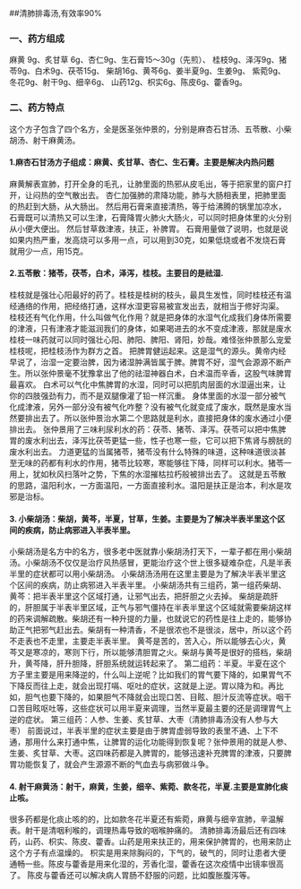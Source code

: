 ##清肺排毒汤,有效率90%
### 一、药方组成
麻黄 9g、炙甘草 6g、杏仁9g、生石膏15～30g（先煎）、
桂枝9g、泽泻9g、猪苓9g、白术9g、茯苓15g、
柴胡16g、黄芩6g、姜半夏9g、生姜9g、
紫菀9g、冬花9g、射干9g、细辛6g、
山药12g、枳实6g、陈皮6g、藿香9g。

### 二、药方特点
这个方子包含了四个名方，全是医圣张仲景的，分别是麻杏石甘汤、五苓散、小柴胡汤、射干麻黄汤。

#### 1.麻杏石甘汤方子组成：麻黄、炙甘草、杏仁、生石膏。主要是解决内热问题
麻黄解表宣肺，打开全身的毛孔，让肺里面的热邪从皮毛出，等于把家里的窗户打开，让闷热的空气散出去。
杏仁加强肺的肃降功能，肺与大肠相表里，把肺里面的热赶到大肠，从大肠出。
然后用石膏来直接清热，等于给沸腾的锅里加凉水，石膏既可以清热又可以生津，石膏降胃火肺火大肠火，可以同时把身体里的火分别从小便大便出。
然后甘草救津液，扶正，补脾胃。
石膏用量做了说明，也就是说如果内热严重，发高烧可以多用一点，可以用到30克，如果低烧或者不发烧石膏就用少一点，用15克。

#### 2.五苓散：猪苓，茯苓，白术，泽泻，桂枝。主要目的是祛湿.
桂枝就是强壮心阳最好的药了。桂枝是桂树的枝头，最具生发性，同时桂枝还有温经通络的作用，把经络打通，这样水湿更容易被宣发出去，就相当于修好沟渠。
桂枝还有气化作用，什么叫做气化作用？就是把身体的水湿气化成我们身体所需要的津液，只有津液才能滋润我们的身体，如果喝进去的水不变成津液，那就是废水
桂枝一味药就可以同时强壮心阳、肺阳、脾阳、肾阳，妙哉。难怪张仲景那么宠爱桂枝呢，把桂枝汤作为群方之首。
把脾胃健运起来。这是湿气的源头。黄帝内经早说了，治湿一定要治脾，因为诸湿肿满皆属于脾。脾胃不好，湿气会源源不断产生。所以张仲景毫不犹豫拿出了他的祛湿神器白术，白术温而辛香，这股气味脾胃最喜欢。
白术可以气化中焦脾胃的水湿，同时可以把肌肉层面的水湿逼出来，让你的四肢强劲有力，而不是双腿像灌了铅一样沉重。
身体里面的水湿一部分被气化成津液，另外一部分没有被气化咋整？没有被气化就变成了废水，既然是废水当然要排出去了。所以张仲景治水第二个思路就是利水，直接把身体的废水通过小便排出去。
张仲景用了三味利尿利水的药：茯苓、猪苓、泽泻。茯苓可以把中焦脾胃的废水利出去，泽泻比茯苓更猛一些，性子也寒一些，它可以把下焦肾与膀胱的废水利出去。
力道更猛的当属猪苓，猪苓没有什么特殊的味道，这种味道很淡甚至无味的药都有利水的作用，猪苓比较寒，寒能够往下降，同样可以利水。猪苓一用上，犹如秋风扫落叶之势，下焦的水湿摧枯拉朽般被排出去了。
这就是五苓散的思路，温阳利水，一方面温阳，一方面直接利水。温阳是扶正是治本，利水是攻邪是治标。

#### 3. 小柴胡汤：柴胡，黄芩，半夏，甘草，生姜。主要是为了解决半表半里这个区间的疾病，防止病邪进入半表半里。
小柴胡汤是名方中的名方，很多老中医就靠小柴胡汤打天下，一辈子都在用小柴胡汤。小柴胡汤不仅仅是治疗风热感冒，更能治疗这个世上很多疑难杂症，凡是半表半里的症状都可以用小柴胡汤。
小柴胡汤汤用在这里主要是为了解决半表半里这个区间的疾病，防止病邪进入半表半里。
小柴胡汤共有三组药，第一组药柴胡、黄芩：把半表半里这个区域打通，让邪气出去，把肝胆之火去掉。
柴胡是疏肝的，肝胆属于半表半里区域，正气与邪气僵持在半表半里这个区域就需要柴胡这样的药来调解疏散。柴胡还有一种升提的力量，也就说它的药性是往上走的，能够协助正气把邪气赶出去。柴胡有一种清香，不是很浓也不是很淡，居中，所以这个药不走表也不走里，主要走半表半里。
黄芩是苦的，苦入心，所以能够去心火，黄芩又是寒凉的，寒则下行，所以能够清胆胃之火。柴胡与黄芩是很好的搭档，柴胡升，黄芩降，肝升胆降，肝胆系统就运转起来了。
第二组药：半夏。半夏在这个方子里主要是用来降逆的，什么叫上逆呢？比如我们的胃气要下降的，如果胃气不下降反而往上走，就会出现打嗝、呕吐的症状，这就是上逆。胃以降为和。再比如，胆气也要下降的，如果胆气不降就会出现口苦、目眩、胆汁反流等症状。咽干口苦目眩呕吐等，这些症状可以用半夏来调理，当然半夏最主要的还是调理胃气上逆的症状。
第三组药：人参、生姜、炙甘草、大枣（清肺排毒汤没有人参与大枣）
前面说过，半表半里的症状主要是由于脾胃虚弱导致的表里不通、上下不通，那用什么来打通中焦，让脾胃的运化功能得到恢复呢？张仲景用的就是人参、生姜、炙甘草、大枣。这四味药都是入脾胃的，能够迅速补充脾胃的津液，只要脾胃功能恢复了，就会产生源源不断的气血去与病邪做斗争。

#### 4. 射干麻黄汤：射干，麻黄，生姜，细辛、紫菀、款冬花，半夏.主要是宣肺化痰止咳。
很多药都是化痰止咳的的，比如款冬花半夏还有紫菀，麻黄与细辛宣肺，辛温解表。射干是清咽利喉的，调理热毒导致的咽喉肿痛的。
清肺排毒汤最后还有四味药，山药、枳实、陈皮、藿香。山药是用来扶正的，用来保护脾胃的，也用来防止这个方子有点温燥的。
枳实是用来除胸闷的，下气的，破气的，同时让患者大便通畅一些。陈皮与藿香是用来化湿的，芳香化湿，藿香在这次疫情中出镜率很高了。
陈皮与藿香还可以解决病人胃肠不舒服的问题，比如腹胀腹泻等。


